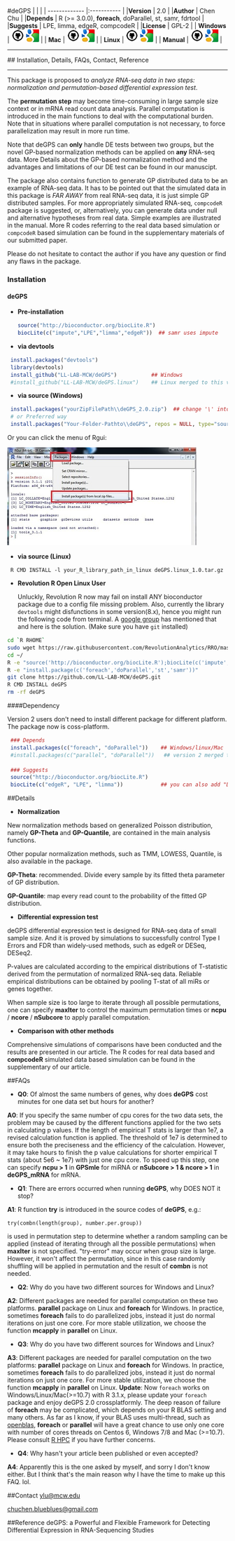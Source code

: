#deGPS 
|  |            |
| ------------- |:----------- |
|**Version** | 2.0 |
|**Author** | Chen Chu |
|**Depends** | R (>= 3.0.0), **foreach**, doParallel, st, samr, fdrtool |
|**Suggests** | LPE, limma, edgeR, compcodeR |
|**License** | GPL-2 |
| **Windows** | <a href="https://github.com/LL-LAB-MCW/deGPS-source-file/blob/master/deGPS_2.0.zip?raw=true"><img src="https://raw.githubusercontent.com/LL-LAB-MCW/deGPS-source-file/master/githublogo.png"></a> <a href="https://degps-rna-seq.googlecode.com/svn/deGPS_2.0.zip"><img src="https://raw.githubusercontent.com/LL-LAB-MCW/deGPS-source-file/master/Google-logo.png"></a>  |
| **Mac** | <a href="https://raw.githubusercontent.com/LL-LAB-MCW/deGPS-source-file/master/old%20sources/deGPS_1.0.tgz"><img src="https://raw.githubusercontent.com/LL-LAB-MCW/deGPS-source-file/master/githublogo.png"></a> <a href="https://raw.githubusercontent.com/LL-LAB-MCW/deGPS-source-file/master/old%20sources/deGPS_1.0.tgz"><img src="https://raw.githubusercontent.com/LL-LAB-MCW/deGPS-source-file/master/Google-logo.png"></a>  |
| **Linux** | <a href="https://github.com/LL-LAB-MCW/deGPS-source-file/blob/master/deGPS_2.0.tar.gz?raw=true"><img src="https://raw.githubusercontent.com/LL-LAB-MCW/deGPS-source-file/master/githublogo.png"></a> <a href="https://degps-rna-seq.googlecode.com/svn/deGPS_2.0.tar.gz"><img src="https://raw.githubusercontent.com/LL-LAB-MCW/deGPS-source-file/master/Google-logo.png"></a>  |
| **Manual** | <a href="https://github.com/LL-LAB-MCW/deGPS-source-file/blob/master/deGPS-manual.pdf?raw=true"><img src="https://raw.githubusercontent.com/LL-LAB-MCW/deGPS-source-file/master/githublogo.png"></a> <a href="https://degps-rna-seq.googlecode.com/svn/deGPS-manual.rar"><img src="https://raw.githubusercontent.com/LL-LAB-MCW/deGPS-source-file/master/Google-logo.png"></a>  |

<hr>
## Installation, Details, FAQs, Contact, Reference
<hr>

This package is proposed to *analyze RNA-seq data in two steps: normalization and permutation-based differential expression test*. 

The **permutation step** may become time-consuming in large sample size context or in mRNA read count data analysis. Parallel computation is introduced in the main functions to deal with the computational burden. Note that in situations where parallel computation is not necessary, to force parallelization may result in more run time.

Note that deGPS can **only** handle DE tests between two groups, but the novel GP-based normalization methods can be applied on **any** RNA-seq data. More Details about the GP-based normalization method and the advantages and limitations of our DE test can be found in our manuscipt.

The package also contains function to generate GP distributed data to be an example of RNA-seq data. It has to be pointed out that the simulated data in this package is *FAR AWAY* from real RNA-seq data, it is just simple GP distributed samples. For more appropriately simulated RNA-seq, `compcodeR` package is suggested, or, alternatively, you can generate data under null and alternative hypotheses from real data. Simple examples are illustrated in the manual. More R codes referring to the real data based simulation or `compcodeR` based simulation can be found in the supplementary materials of our submitted paper.

Please do not hesitate to contact the author if you have any question or find any flaws in the package.

### Installation
#### deGPS
- **Pre-installation**
  ```r
  source("http://bioconductor.org/biocLite.R")
  biocLite(c("impute","LPE","limma","edgeR"))  ## samr uses impute
  ```

- **via devtools**
 ```r
  install.packages("devtools")
  library(devtools)
  install_github("LL-LAB-MCW/deGPS")           ## Windows
  #install_github("LL-LAB-MCW/deGPS.linux")    ## Linux merged to this vesion
 ```

- **via source (Windows)**
 ```r
  install.packages("yourZipFilePath\\deGPS_2.0.zip")  ## change '\' into '\\' in windows path
  # or Preferred way
  install.packages("Your-Folder-Pathto\\deGPS", repos = NULL, type="source")
 ```

 Or you can click the menu of Rgui:

 ![Alt text](https://raw.githubusercontent.com/LL-LAB-MCW/deGPS-source-file/master/ccpic1.jpg?raw=TRUE)

- **via source (Linux)**

 ```
  R CMD INSTALL -l your_R_library_path_in_linux deGPS.linux_1.0.tar.gz
 ```

- **Revolution R Open Linux User**

  Unluckly, Revolution R now may fail on install ANY bioconductor package due to a config file missing problem. Also, currently the library `devtools` might disfunctions in some version(8.x), hence you might run the following code from terminal. A [google group](https://groups.google.com/forum/#!topic/rropen/sJRJE9khzuw) has mentioned that and here is the solution. (Make sure you have `git` installed)
 
 ```bash
 cd `R RHOME`
 sudo wget https://raw.githubusercontent.com/RevolutionAnalytics/RRO/master/R-src/etc/repositories
 cd ~/
 R -e "source('http://bioconductor.org/biocLite.R');biocLite(c('impute','LPE','limma','edgeR'))"
 R -e "install.package(c('foreach','doParallel','st','samr'))"
 git clone https://github.com/LL-LAB-MCW/deGPS.git
 R CMD INSTALL deGPS 
 rm -rf deGPS
 ```

####Dependency

Version 2 users don't need to install different package for different platform. The package now is coss-platform.

 ```r
  ### Depends
  install.packages(c("foreach", "doParallel"))    ## Windows/linux/Mac
  #install.packages(c("parallel", "doParallel"))   ## version 2 merged the requirment to one.
  
  ### Suggests
  source("http://bioconductor.org/biocLite.R")
  biocLite(c("edgeR", "LPE", "limma"))            ## you can also add "DESeq" & "DESeq2" for comparison
 ```

##Details
- **Normalization**

 New normalization methods based on generalized Poisson distribution, namely **GP-Theta** and  **GP-Quantile**, are contained in the main analysis functions.

 Other popular normalization methods, such as TMM, LOWESS, Quantile, is also available in the package. 

 **GP-Theta**: recommended. Divide every sample by its fitted theta parameter of GP distribution.

 **GP-Quantile**: map every read count to the probability of the fitted GP distribution.


- **Differential expression test**

 deGPS differential expression test is designed for RNA-seq data of small sample size. And it is proved by simulations to successfully control Type I Errors and FDR than widely-used methods, such as edgeR or DESeq, DESeq2.

 P-values are calculated according to the empirical distributions of T-statistic derived from the permutation of normalized RNA-seq data. Reliable empirical distributions can be obtained by pooling T-stat of all miRs or genes together.

 When sample size is too large to iterate through all possible permutations, one can specify **maxIter** to control the maximum permutation times or **ncpu** / **ncore** / **nSubcore** to apply parallel computation. 


- **Comparison with other methods**

 Comprehensive simulations of comparisons have been conducted and the results are presented in our article. The R codes for real data based and **compcodeR** simulated data based  simulation can be found in the supplementary of our article.

##FAQs
- **Q0**: Of almost the same numbers of genes, why does **deGPS** cost minutes for one data set but hours for another?
 
 **A0**: If you specify the same number of cpu cores for the two data sets, the problem may be caused by the different functions applied for the two sets in calculating p values. If the length of empirical T stats is larger than 1e7, a revised calculation function is applied. The threshold of 1e7 is determined to ensure both the preciseness and the efficiency of the calculation. However, it may take hours to finish the p value calculations for shorter empirical T stats (about 5e6 ~ 1e7) with just one cpu core. To speed up this step, one can specify **ncpu > 1** in **GPSmle** for miRNA or **nSubcore > 1 & ncore > 1** in **deGPS_mRNA** for mRNA.

- **Q1**: There are errors occurred when running **deGPS**, why DOES NOT it stop?
 
 **A1**: R function **try** is introduced in the source codes of **deGPS**, e.g.:
 ```
 try(combn(length(group), number.per.group))
 ```
 is used in permutation step to determine whether a random sampling can be applied (instead of iterating through all the possible permutations) when **maxIter** is not specified. "try-error" may occur when group size is large. However, it won't affect the permutation, since in this case randomly shuffling will be applied in permutation and the result of **combn** is not needed.
 
 
- **Q2**: Why do you have two different sources for Windows and Linux?
 
 **A2**: Different packages are needed for parallel computation on these two platforms. **parallel** package on Linux and **foreach** for Windows. In practice, sometimes **foreach** fails to do parallelized jobs, instead it just do normal iterations on just one core. For more stable utilization, we choose the function **mcapply** in **parallel** on Linux.
 
 
- **Q3**: Why do you have two different sources for Windows and Linux?
 
 **A3**: Different packages are needed for parallel computation on the two platforms: **parallel** package on Linux and **foreach** for Windows. In practice, sometimes **foreach** fails to do parallelized jobs, instead it just do normal iterations on just one core. For more stable utilization, we choose the function **mcapply** in **parallel** on Linux.    **Update**: Now `foreach` works on Windows/Linux/Mac(>=10.7) with R 3.1.x, please update your `foreach` package and enjoy deGPS 2.0 crossplatformly. The deep reason of failure of **foreach** may be complicated, which depends on your R BLAS setting and many others. As far as I know, if your BLAS uses multi-thread, such as [openblas](https://github.com/xianyi/OpenBLAS), **foreach** or **parallel** will have a great chance to use only one core with number of cores threads on Centos 6, Windows 7/8 and Mac (>=10.7). Please consult [R HPC](https://stat.ethz.ch/mailman/listinfo/r-sig-hpc) if you have further concerns.
 
 
- **Q4**: Why hasn't your article been published or even accepted?
 
 **A4**: Apparently this is the one asked by myself, and sorry I don't know either. But I think that's the main reason why I have the time to make up this FAQ. lol.
 
##Contact
 ylu@mcw.edu

 chuchen.blueblues@gmail.com

##Reference
 deGPS: a Powerful and Flexible Framework for Detecting Differential Expression in RNA-Sequencing Studies

